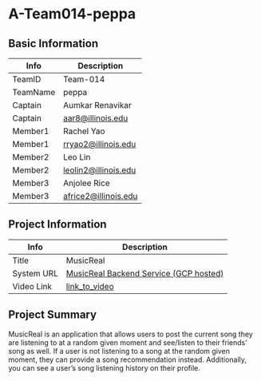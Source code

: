 # A-Team014-peppa

## Basic Information

|   Info      |        Description     |
| ----------- | ---------------------- |
| TeamID      |        Team-014        |
| TeamName    |         peppa          |
| Captain     |     Aumkar Renavikar   |
| Captain     |     aar8@illinois.edu  |
| Member1     |        Rachel Yao      |
| Member1     |   rryao2@illinois.edu  |
| Member2     |         Leo Lin        |
| Member2     |  leolin2@illinois.edu  |
| Member3     |        Anjolee Rice    |
| Member3     |  africe2@illinois.edu  |

## Project Information

|   Info      |        Description     |
| ----------- | ---------------------- |
|  Title      |         MusicReal      |
| System URL  |      [MusicReal Backend Service (GCP hosted)](https://cosmic-talent-364620.uc.r.appspot.com/)    |
| Video Link  |      [link_to_video](https://drive.google.com/file/d/1rTF75rUvC5vvaJk4JIs4Xa0-_yc9Kocr/view?usp=sharing)     |

## Project Summary

MusicReal is an application that allows users to post the current song they are listening to at a random given moment and see/listen to their friends’ song as well. If a user is not listening to a song at the random given moment, they can provide a song recommendation instead. Additionally, you can see a user’s song listening history on their profile.

